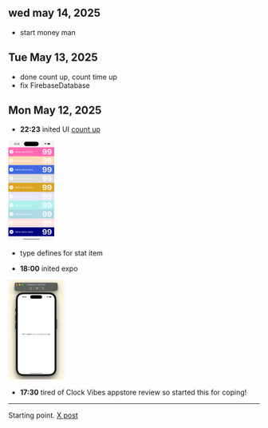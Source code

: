 ## wed may 14, 2025  
- start money man

## Tue May 13, 2025  
- done count up, count time up
- fix FirebaseDatabase
  
## Mon May 12, 2025  
- **22:23** inited UI [count up](https://i.ibb.co/rfpZbkHZ/image.png)
<img src="./images/init count up UI.jpg" height="200">

- type defines for stat item
  
- **18:00** inited expo
<img src="./images/init expo.jpg" alt="init expo" height="200">

- **17:30** tired of Clock Vibes appstore review so started this for coping!

_________

Starting point. [X post](https://x.com/onequy/status/1921875274766893277)
